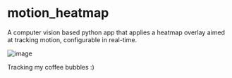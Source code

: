 # motion_heatmap
A computer vision based python app that applies a heatmap overlay aimed at tracking motion, configurable in real-time.

![image](https://github.com/warrofua/motion_heatmap/assets/41028474/b120d303-3b57-4c38-b0af-fd041f94ec68)

Tracking my coffee bubbles :)


